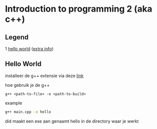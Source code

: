 # Introduction to programming 2 (aka c++)

## Legend
1 [hello world](#Hello-World) ([extra info](./hello-world-cpp/readme.md))

## Hello World

installeer de g++ extensie via deze [link](https://software-installation-guide.netlify.app/c-plus-plus/#c-compiler-for-windows)

hoe gebruik je de g++ 
```
g++ <path-to-file> -o <path-to-build>
```
example
```sh
g++ main.cpp -o hello
```
did maakt een exe aan genaamt hello in de directory waar je werkt
